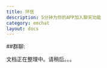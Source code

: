 ```yaml
---
title: 环信
description: 5分钟为你的APP加入聊天功能
category: emchat
layout: docs
---
```


##群聊:

文档正在整理中。请稍后。。。

